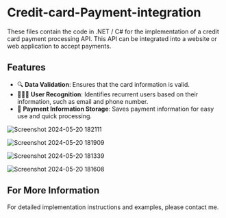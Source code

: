 # Credit-card-Payment-integration

These files contain the code in .NET / C# for the implementation of a credit card payment processing API. This API can be integrated into a website or web application to accept payments.

## Features

- 🔍 **Data Validation**: Ensures that the card information is valid.
- 🧑‍🤝‍🧑 **User Recognition**: Identifies recurrent users based on their information, such as email and phone number.
- 💾 **Payment Information Storage**: Saves payment information for easy use and quick processing.

![Screenshot 2024-05-20 182111](https://github.com/victoremartinez18/Credit-card-Payment-integration/assets/123347550/f352dcc8-61c1-49c3-80c4-5f865b89a9a5)

![Screenshot 2024-05-20 181909](https://github.com/victoremartinez18/Credit-card-Payment-integration/assets/123347550/243653d9-d16b-4a8b-a5b4-f7faf58825a3)

![Screenshot 2024-05-20 181339](https://github.com/victoremartinez18/Credit-card-Payment-integration/assets/123347550/1b338f8a-b2b6-4a3c-913a-3f8e4558ae04)

![Screenshot 2024-05-20 181608](https://github.com/victoremartinez18/Credit-card-Payment-integration/assets/123347550/3736c1f2-baaa-4709-9beb-f6349f154b24)

## For More Information

For detailed implementation instructions and examples, please contact me.
